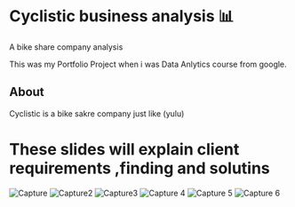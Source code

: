 # Cyclistic business analysis 📊
A bike share company analysis

This was my Portfolio Project when i was Data Anlytics course from google.

## About
Cyclistic is a bike sakre company just like (yulu) 

# These slides will explain client requirements ,finding and solutins

![Capture](https://github.com/SanjaySArkasali/Cyclistic-business-analysis-/assets/121194268/05659a3b-9014-4cb9-a377-a05bb0d6a32d)
![Capture2](https://github.com/SanjaySArkasali/Cyclistic-business-analysis-/assets/121194268/5c762dc7-60c6-4688-a7e4-f35fb320b016)
![Capture3](https://github.com/SanjaySArkasali/Cyclistic-business-analysis-/assets/121194268/5778b9c7-f7ca-4a96-8dd1-0b176aa9c6bf)
![Capture 4](https://github.com/SanjaySArkasali/Cyclistic-business-analysis-/assets/121194268/ce9fc2fd-f766-4c88-b57f-059661a5d46c)
![Capture 5](https://github.com/SanjaySArkasali/Cyclistic-business-analysis-/assets/121194268/f9d785e8-b779-4dc5-b427-662e7b5f6c68)
![Capture 6](https://github.com/SanjaySArkasali/Cyclistic-business-analysis-/assets/121194268/7ef9d30e-04a5-4cce-b86b-1c77aaf7d8f1)

